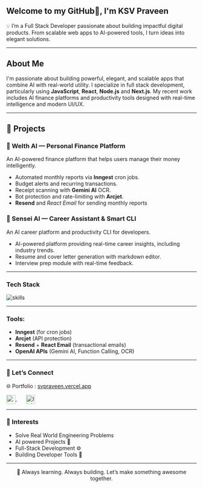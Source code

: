 ## Welcome to my GitHub👋, I'm KSV Praveen

💡 I’m a Full Stack Developer passionate about building impactful digital products. From scalable web apps to AI-powered tools, I turn ideas into elegant solutions.

---
## About Me

I'm passionate about building powerful, elegant, and scalable apps that combine AI with real-world utility. I specialize in full stack development, particularly using **JavaScript**, **React**, **Node.js** and **Next.js**. My recent work includes AI finance platforms and productivity tools designed with real-time intelligence and modern UI/UX.

---

## 🚀 Projects

### 🔷 Welth AI — Personal Finance Platform  
An AI-powered finance platform that helps users manage their money intelligently.

- Automated monthly reports via **Inngest** cron jobs.
- Budget alerts and recurring transactions.
- Receipt scanning with **Gemini AI** OCR.
- Bot protection and rate-limiting with **Arcjet**.
- **Resend** and *React Email* for sending monthly reports

### 🔷 Sensei AI — Career Assistant & Smart CLI  

  An AI career platform and productivity CLI for developers.

- AI-powered platform providing real-time career insights, including industry trends.
- Resume and cover letter generation with markdown editor.
- Interview prep module with real-time feedback.

---

###  Tech Stack 

<p align="left">
  <img src="https://skillicons.dev/icons?i=js,ts,react,nextjs,html,css,tailwind,postgres,prisma,sqlite,nodejs,git,github,supabase" alt="skills" />
</p>

---

###  Tools:  
- **Inngest** (for cron jobs)  
- **Arcjet** (API protection)  
- **Resend** + **React Email** (transactional emails)  
- **OpenAI APIs** (Gemini AI, Function Calling, OCR)  

---

### 🤝 Let’s Connect

🌐 Portfolio : [svpraveen.vercel.app](https://ksvpraveen.vercel.app)  
<p align="left">
  <a href="mailto:shyamkaruparthi@gmail.com">
    <img src="https://cdn.jsdelivr.net/gh/devicons/devicon/icons/google/google-original.svg" alt="gmail" width="24" style="vertical-align:middle;"/>
  </a>
  <span style="margin: 0 12px;">  </span>
  <a href="https://www.linkedin.com/in/ksvpraveen/">
    <img src="https://cdn.jsdelivr.net/gh/devicons/devicon/icons/linkedin/linkedin-original.svg" alt="linkedin" width="24" style="vertical-align:middle;"/>
  </a>
</p>


---

### 💬 Interests

- Solve Real World Engineering Problems
- AI powered Projects 🤖  
- Full-Stack Development ⚙️  
- Building Developer Tools 🧰  


---


<div align="center">
  🚀 Always learning. Always building. Let’s make something awesome together.
</div>
